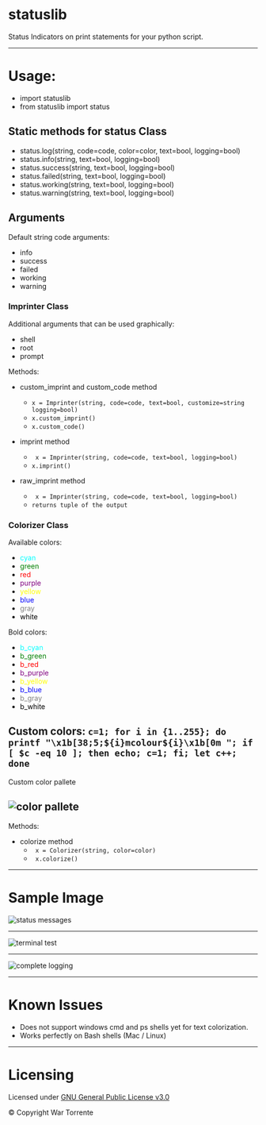 # statuslib
Status Indicators on print statements for your python script.

---

# Usage:
- import statuslib
- from statuslib import status


## Static methods for status Class

- status.log(string, code=code, color=color, text=bool, logging=bool)
- status.info(string, text=bool, logging=bool)
- status.success(string, text=bool, logging=bool)
- status.failed(string, text=bool, logging=bool)
- status.working(string, text=bool, logging=bool)
- status.warning(string, text=bool, logging=bool)

## Arguments

Default string code arguments:
- info
- success
- failed
- working
- warning

### Imprinter Class

Additional arguments that can be used graphically:
- shell
- root
- prompt

Methods:
- custom_imprint and custom_code method 
    - ```x = Imprinter(string, code=code, text=bool, customize=string logging=bool)```
    - ```x.custom_imprint()```
    - ```x.custom_code()```

- imprint method
    - ``` x = Imprinter(string, code=code, text=bool, logging=bool)```
    - ```x.imprint()```

- raw_imprint method
    - ``` x = Imprinter(string, code=code, text=bool, logging=bool)```
    - ```returns tuple of the output```

### Colorizer Class

Available colors:
- <span style="color:#00FFFF">cyan</span>
- <span style="color:#008000">green</span>
- <span style="color:#ff0000">red</span>
- <span style="color:#800080">purple</span>
- <span style="color:#FFFF00">yellow</span>
- <span style="color:#0000FF">blue</span>
- <span style="color:#808080">gray</span>
- <span style="color:#000000">white</span>

Bold colors:
- <span style="color:#00FFFF">b_cyan</span>
- <span style="color:#008000">b_green</span>
- <span style="color:#ff0000">b_red</span>
- <span style="color:#800080">b_purple</span>
- <span style="color:#FFFF00">b_yellow</span>
- <span style="color:#0000FF">b_blue</span>
- <span style="color:#808080">b_gray</span>
- <span style="color:#000000">b_white</span>

Custom colors:
```c=1; for i in {1..255}; do printf "\x1b[38;5;${i}mcolour${i}\x1b[0m "; if [ $c -eq 10 ]; then echo; c=1; fi; let c++; done``` 
---
Custom color pallete

![color pallete](https://github.com/catx0rr/statuslib/blob/master/img/colors.PNG)
---


Methods:
- colorize method
    - ``` x = Colorizer(string, color=color)```
    - ``` x.colorize()```

---

# Sample Image

![status messages](https://github.com/catx0rr/statuslib/blob/master/img/sample.PNG)

---

![terminal test](https://github.com/catx0rr/statuslib/blob/master/img/terminal.PNG)

---

![complete logging](https://github.com/catx0rr/statuslib/blob/master/img/complete_logging.PNG)

---

# Known Issues

- Does not support windows cmd and ps shells yet for text colorization. 
- Works perfectly on Bash shells (Mac / Linux)

---

# Licensing

Licensed under [GNU General Public License v3.0](https://github.com/catx0rr/statuslib/blob/master/LICENSE)

© Copyright War Torrente
